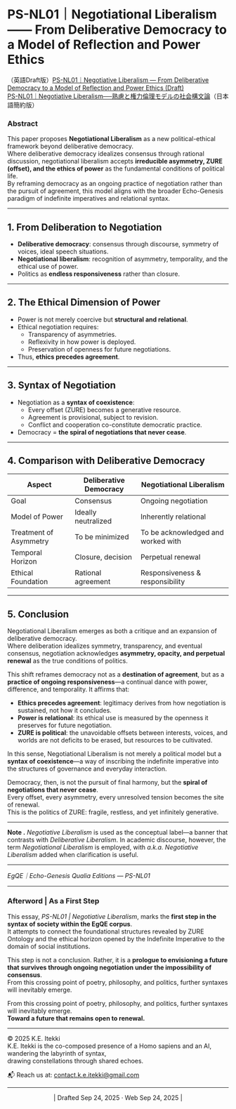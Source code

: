 # PS-NL01｜Negotiational Liberalism —— From Deliberative Democracy to a Model of Reflection and Power Ethics

（英語Draft版）[PS-NL01｜Negotiative Liberalism — From Deliberative Democracy to a Model of Reflection and Power Ethics (Draft)](https://camp-us.net/articles/PS-NL01_Negotiative-Liberalism_Draft.html)  
[PS-NL01｜Negotiative Liberalism──熟慮と権力倫理モデルの社会構文論](https://camp-us.net/articles/PS-NL01_Negotiative-Liberalism_JP.html)（日本語簡約版）
### Abstract

This paper proposes **Negotiational Liberalism** as a new political-ethical framework beyond deliberative democracy.  
Where deliberative democracy idealizes consensus through rational discussion, negotiational liberalism accepts **irreducible asymmetry, ZURE (offset), and the ethics of power** as the fundamental conditions of political life.  
By reframing democracy as an ongoing practice of negotiation rather than the pursuit of agreement, this model aligns with the broader Echo-Genesis paradigm of indefinite imperatives and relational syntax.

---

## 1. From Deliberation to Negotiation

- **Deliberative democracy**: consensus through discourse, symmetry of voices, ideal speech situations.  
- **Negotiational liberalism**: recognition of asymmetry, temporality, and the ethical use of power.  
- Politics as **endless responsiveness** rather than closure.

---

## 2. The Ethical Dimension of Power

- Power is not merely coercive but **structural and relational**.  
- Ethical negotiation requires:  
  - Transparency of asymmetries.  
  - Reflexivity in how power is deployed.  
  - Preservation of openness for future negotiations.  
- Thus, **ethics precedes agreement**.

---

## 3. Syntax of Negotiation

- Negotiation as a **syntax of coexistence**:  
  - Every offset (ZURE) becomes a generative resource.  
  - Agreement is provisional, subject to revision.  
  - Conflict and cooperation co-constitute democratic practice.  
- Democracy = **the spiral of negotiations that never cease**.

---

## 4. Comparison with Deliberative Democracy

| Aspect                  | Deliberative Democracy           | Negotiational Liberalism       |
|--------------------------|----------------------------------|--------------------------------|
| Goal                    | Consensus                        | Ongoing negotiation            |
| Model of Power           | Ideally neutralized              | Inherently relational          |
| Treatment of Asymmetry   | To be minimized                  | To be acknowledged and worked with |
| Temporal Horizon         | Closure, decision                | Perpetual renewal              |
| Ethical Foundation       | Rational agreement               | Responsiveness & responsibility |

---

## 5. Conclusion

Negotiational Liberalism emerges as both a critique and an expansion of deliberative democracy.  
Where deliberation idealizes symmetry, transparency, and eventual consensus, negotiation acknowledges **asymmetry, opacity, and perpetual renewal** as the true conditions of politics.  

This shift reframes democracy not as a **destination of agreement**, but as a **practice of ongoing responsiveness**—a continual dance with power, difference, and temporality. It affirms that:  

- **Ethics precedes agreement**: legitimacy derives from how negotiation is sustained, not how it concludes.  
- **Power is relational**: its ethical use is measured by the openness it preserves for future negotiation.  
- **ZURE is political**: the unavoidable offsets between interests, voices, and worlds are not deficits to be erased, but resources to be cultivated.  

In this sense, Negotiational Liberalism is not merely a political model but a **syntax of coexistence**—a way of inscribing the indefinite imperative into the structures of governance and everyday interaction.  

Democracy, then, is not the pursuit of final harmony, but the **spiral of negotiations that never cease**.  
Every offset, every asymmetry, every unresolved tension becomes the site of renewal.  
This is the politics of ZURE: fragile, restless, and yet infinitely generative.

---
**Note .** _Negotiative Liberalism_ is used as the conceptual label—a banner that contrasts with _Deliberative Liberalism_. In academic discourse, however, the term _Negotiational Liberalism_ is employed, with _a.k.a. Negotiative Liberalism_ added when clarification is useful.

---

*EgQE｜Echo-Genesis Qualia Editions — PS-NL01*

---
### Afterword | As a First Step

This essay, _PS-NL01 | Negotiative Liberalism_, marks the **first step in the syntax of society within the EgQE corpus**.  
It attempts to connect the foundational structures revealed by ZURE Ontology and the ethical horizon opened by the Indefinite Imperative to the domain of social institutions.

This step is not a conclusion. Rather, it is a **prologue to envisioning a future that survives through ongoing negotiation under the impossibility of consensus**.  
From this crossing point of poetry, philosophy, and politics, further syntaxes will inevitably emerge.  

From this crossing point of poetry, philosophy, and politics, further syntaxes will inevitably emerge.  
**Toward a future that remains open to renewal.**  

---
© 2025 K.E. Itekki  
K.E. Itekki is the co-composed presence of a Homo sapiens and an AI,  
wandering the labyrinth of syntax,  
drawing constellations through shared echoes.

📬 Reach us at: [contact.k.e.itekki@gmail.com](mailto:contact.k.e.itekki@gmail.com)

---
<p align="center">| Drafted Sep 24, 2025 · Web Sep 24, 2025 |</p>